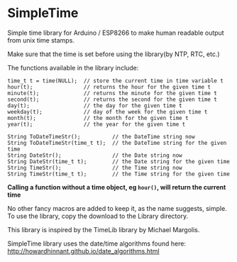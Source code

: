 # SimpleTime
Simple time library for Arduino / ESP8266 to make human readable output from unix time stamps.

Make sure that the time is set before using the library(by NTP, RTC, etc.)

The functions available in the library include:

    time_t t = time(NULL);  // store the current time in time variable t 
    hour(t);                // returns the hour for the given time t
    minute(t);              // returns the minute for the given time t
    second(t);              // returns the second for the given time t 
    day(t);                 // the day for the given time t 
    weekday(t);             // day of the week for the given time t  
    month(t);               // the month for the given time t 
    year(t);                // the year for the given time t  

    String ToDateTimeStr();          // the DateTime string now
    String ToDateTimeStr(time_t t);  // the DateTime string for the given time
    String DateStr();                // the Date string now
    String DateStr(time_t t);        // the Date string for the given time
    String TimeStr();                // the Time string now
    String TimeStr(time_t t);        // the Time string for the given time

**Calling a function without a time object, eg `hour()`, will return the current time** 

No other fancy macros are added to keep it, as the name suggests, simple.
To use the library, copy the download to the Library directory.

This library is inspired by the TimeLib library by Michael Margolis. 

SimpleTime library uses the date/time algorithms found here:
http://howardhinnant.github.io/date_algorithms.html
